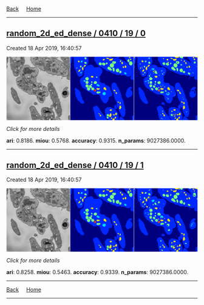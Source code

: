 
[Back](..)&nbsp;&nbsp;&nbsp;&nbsp;&nbsp;[Home](https://leapmanlab.github.io/snapshots)

---

<div class="summary"><a href="0"><h2>random_2d_ed_dense / 0410 / 19 / 0</h2></a><p>Created 18 Apr 2019, 16:40:57
</p><a href="0"><img src="0/media/summary.png" align="center"></a><p>
<i>Click for more details</i>
</p></div>

**ari**: 0.8186. **miou**: 0.5768. **accuracy**: 0.9315. **n_params**: 9027386.0000. 

---

<div class="summary"><a href="1"><h2>random_2d_ed_dense / 0410 / 19 / 1</h2></a><p>Created 18 Apr 2019, 16:40:57
</p><a href="1"><img src="1/media/summary.png" align="center"></a><p>
<i>Click for more details</i>
</p></div>

**ari**: 0.8258. **miou**: 0.5463. **accuracy**: 0.9339. **n_params**: 9027386.0000. 

---

[Back](..)&nbsp;&nbsp;&nbsp;&nbsp;&nbsp;[Home](https://leapmanlab.github.io/snapshots)

---